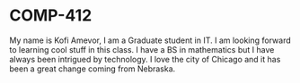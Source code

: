 # COMP-412
My name is Kofi Amevor, I am a Graduate student in IT. I am looking forward to learning cool stuff in this class. I have a BS in mathematics but I have always been intrigued by technology. I love the city of Chicago and it has been a great change coming from Nebraska. 
